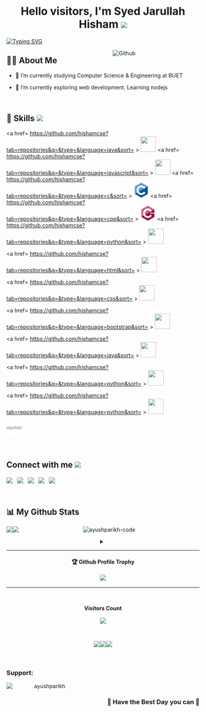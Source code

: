 <h1 align="center">Hello visitors, I'm Syed Jarullah Hisham <img src="https://media.giphy.com/media/hvRJCLFzcasrR4ia7z/giphy.gif" width="30px"></h1>

[![Typing SVG](https://readme-typing-svg.herokuapp.com?font=Robot-Bold&size=30&color=330033&center=true&vCenter=true&width=900&height=110&lines=Passionate+Learner;Developer;from+Bangladesh)](https://git.io/typing-svg)


<img width="45%" align="right" alt="Github" src="https://media.giphy.com/media/26DoiqmYcxgFICb3G/giphy.gif" />

## 🙋‍♂‍ About Me
- 🔭 I’m currently studying Computer Science & Engineering at BUET

- 🌱 I’m currently exploring web development. Learning nodejs 

<br>


<h2> 🚀 Skills <img src = "https://media2.giphy.com/media/QssGEmpkyEOhBCb7e1/giphy.gif?cid=ecf05e47a0n3gi1bfqntqmob8g9aid1oyj2wr3ds3mg700bl&rid=giphy.gif" width = 32px> </h2>

<a href= https://github.com/hishamcse?tab=repositories&q=&type=&language=java&sort= > <img width="40" height="40" src ='https://raw.githubusercontent.com/rahulbanerjee26/githubAboutMeGenerator/main/icons/java.svg'> </a>
<a href= https://github.com/hishamcse?tab=repositories&q=&type=&language=javascript&sort= > <img width="40" height="40" src ='https://raw.githubusercontent.com/rahulbanerjee26/githubAboutMeGenerator/main/icons/javascript.svg'> </a>
<a href= https://github.com/hishamcse?tab=repositories&q=&type=&language=c&sort= > <img src="https://raw.githubusercontent.com/devicons/devicon/master/icons/c/c-original.svg" alt="c" width="40" height="40"/> </a> 
<a href= https://github.com/hishamcse?tab=repositories&q=&type=&language=cpp&sort= > <img src="https://raw.githubusercontent.com/devicons/devicon/master/icons/cplusplus/cplusplus-original.svg" alt="cplusplus" width="40" height="40"/> </a> 
<a href= https://github.com/hishamcse?tab=repositories&q=&type=&language=python&sort= > <img width="40" height="40" src ='https://raw.githubusercontent.com/rahulbanerjee26/githubAboutMeGenerator/main/icons/python.svg'> </a>
 
 <a href= https://github.com/hishamcse?tab=repositories&q=&type=&language=html&sort= > <img width="40" height="40" src ='https://raw.githubusercontent.com/rahulbanerjee26/githubAboutMeGenerator/main/icons/html.svg'> </a>
 
<a href= https://github.com/hishamcse?tab=repositories&q=&type=&language=css&sort= > <img width="40" height="40" src ='https://raw.githubusercontent.com/rahulbanerjee26/githubAboutMeGenerator/main/icons/css.svg'> </a>
 
<a href= https://github.com/hishamcse?tab=repositories&q=&type=&language=bootstrap&sort= > <img width="40" height="40" src ='https://raw.githubusercontent.com/rahulbanerjee26/githubAboutMeGenerator/main/icons/bootstrap.svg'> </a>
 
<a href= https://github.com/hishamcse?tab=repositories&q=&type=&language=java&sort= > <img width="40" height="40" src ='https://upload.wikimedia.org/wikipedia/en/c/cc/JavaFX_Logo.png'> </a>
 
<a href= https://github.com/hishamcse?tab=repositories&q=&type=&language=python&sort= > <img width="40" height="40" src ='https://image.pngaaa.com/241/1971241-middle.png'> </a>
 
 <a href= https://github.com/hishamcse?tab=repositories&q=&type=&language=python&sort= > <img width="40" height="40" src ='https://upload.wikimedia.org/wikipedia/commons/thumb/8/84/Matplotlib_icon.svg/1024px-Matplotlib_icon.svg.png'> </a>

<a href="https://expressjs.com" target="_blank"> <img src="https://raw.githubusercontent.com/devicons/devicon/master/icons/express/express-original-wordmark.svg" alt="express" width="40" height="40"/> </a>
 
</p>
<br>

<h2> Connect with me <img src='https://raw.githubusercontent.com/ShahriarShafin/ShahriarShafin/main/Assets/handshake.gif' width="100px"> </h2>
<p>
<a href = 'https://hishamcse.github.io/'> <img width = '32px' align= 'center' src="https://raw.githubusercontent.com/rahulbanerjee26/githubAboutMeGenerator/main/icons/portfolio.png"/></a> &nbsp;
<a href = 'https://www.github.com/hishamcse'> <img width = '32px' align= 'center' src="https://raw.githubusercontent.com/rahulbanerjee26/githubAboutMeGenerator/main/icons/github.svg"/></a> &nbsp;
<a href = 'https://www.linkedin.com/in/syed-jarullah-2a4a071a9'> <img width = '32px' align= 'center' src="https://raw.githubusercontent.com/rahulbanerjee26/githubAboutMeGenerator/main/icons/linked-in-alt.svg"/></a> &nbsp;
<a href = 'https://www.facebook.com/syedjarullah.hisham/'> <img width = '32px' align= 'center' src="https://raw.githubusercontent.com/rahulbanerjee26/githubAboutMeGenerator/main/icons/facebook.svg"/></a> &nbsp;
<a href = 'https://www.youtube.com/channel/UC1egAzaaAaW4GqKuDrEjV6A'> <img width = '32px' align= 'center' src="https://raw.githubusercontent.com/rahulbanerjee26/githubAboutMeGenerator/main/icons/youtube.svg"/></a>
 </p>

<br>

## 📊 My Github Stats
<div align="center">
<p align="left"><img align="left" src="https://github-readme-stats.vercel.app/api?username=hishamcse&bg_color=30,FC5C7D,005AA7&title_color=fff&text_color=fff" /></p>
<p align="right"> <img align="left" src="https://github-readme-stats-eight-theta.vercel.app/api/top-langs/?username=Ayushparikh-code&layout=compact&langs_count=8&theme=algolia &bg_color=30,FC5C7D,005AA7&title_color=fff&text_color=fff" /></p>  </div>
 

 
<p align="center"><img src="https://github-readme-streak-stats.herokuapp.com?user=Ayushparikh-code&theme=highcontrast&background=005AA7&ring=FC5C7D&dates=FFFFFFFF&currStreakLabel=FC5C7D&fire=D4431D&border=DD2727" alt="ayushparikh-code" /></p>
<details> <summary align="center"> </samp></summary><b>Note:</b>My Programming languages is only a metric of the languages my public code consists of and doesn't reflect experience or skill level.</details>

---

<div align="center">
  <h4>🏆 Github Profile Trophy</h4>
  <a href="https://github.com/ryo-ma/github-profile-trophy">
    <img src="https://github-profile-trophy.vercel.app/?username=Ayushparikh-code&column=7"/>
  </a>
</div>

---
<!---
[![Ayush Parikh's github activity graph](https://activity-graph.herokuapp.com/graph?username=Ayushparikh-code&theme=dracula&area=true)](https://github.com/Ayushparikh-code)
<br>





<br><details> <summary align="center"> </samp></summary>
<p align="left">
  <img src="https://raw.githubusercontent.com/Ayushparikh-code/Ayushparikh-code/main/me.gif" width=400 height=340>
  <img src="https://raw.githubusercontent.com/Ayushparikh-code/Ayushparikh-code/main/new.gif" height=340/>
</p></details>
-->


<div align="center">
<br><p align="centre"><b>Visitors Count</b></p>  
<p align="center"><img align="center" src="https://profile-counter.glitch.me/{Ayushparikh-code}/count.svg" /></p> 
<br></div>


<p align="center">
<img align="" height='120px' src="https://github.com/aryashah2k/aryashah2k/blob/main/assets/Geometric%20White.gif" /><img align="" height='120px' src="https://raw.githubusercontent.com/rodrigograca31/rodrigograca31/master/matrix.svg" /><img align="" height='120px' src="https://github.com/aryashah2k/aryashah2k/blob/main/assets/Geometric%20White.gif" />
</p>
<br>


<div align="center">
<h3 align="left">Support:</h3>
<p><a href="https://www.buymeacoffee.com/ayushparikh"> <img align="left" src="https://cdn.buymeacoffee.com/buttons/v2/default-yellow.png" height="50" width="210" alt="ayushparikh" /></a></p>
</div>
<br>
<h3 align="right">👋 Have the Best Day you can 🌈</h3>

